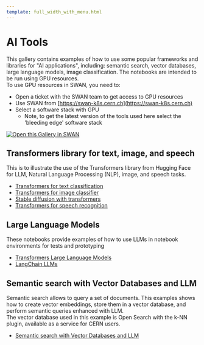 ```yaml
---
template: full_width_with_menu.html
---
```


# AI Tools

This gallery contains examples of how to use some popular frameworks and libraries for "AI applications",
including: semantic search, vector databases, large language models, image classification.
The notebooks are intended to be run using GPU resources.  
To use GPU resources in SWAN, you need to:
  
* Open a ticket with the SWAN team to get access to GPU resources
* Use SWAN from [https://swan-k8s.cern.ch](https://swan-k8s.cern.ch)
* Select a software stack with GPU
  * Note, to get the latest version of the tools used here select the 'bleeding edge' software stack

[<img class="open_in_swan" data-path="DeepLearning-GPU" data-name="SWAN" alt="Open this Gallery in SWAN" src="https://swanserver.web.cern.ch/swanserver/images/badge_swan_white_150.png">][gallery_url]

## Transformers library for text, image, and speech
This is to illustrate the use of the Transformers library from Hugging Face for LLM, Natural Language Processing (NLP), image, and speech tasks.  

* [Transformers for text classification](GPU_and_data/AITools/Transformers_text_example.ipynb)
* [Transformers for image classifier](GPU_and_data/AITools/Transformers_image_example.ipynb)
* [Stable diffusion with transformers](GPU_and_data/AITools/Transformers_stable_diffusion_example.ipynb)
* [Transformers for speech recognition](GPU_and_data/AITools/Transformers_speech_recognition.ipynb)

## Large Language Models
These notebooks provide examples of how to use LLMs in notebook environments for tests and prototyping  

* [Transformers Large Language Models](GPU_and_data/AITools/Transformers_Large_Language_Models.ipynb)
* [LangChain LLMs](GPU_and_data/AITools/LangChain_LLMs.ipynb)

## Semantic search with Vector Databases and LLM
Semantic search allows to query a set of documents. This examples shows how to create
vector embeddings, store them in a vector database, and perform semantic queries enhanced with LLM.  
The vector database used in this example is Open Search with the k-NN plugin, available as a service for CERN users.  

* [Semantic search with Vector Databases and LLM](GPU_and_data/AITools/LangChain_OpenSearch_semantic_search_with_Vector_DB.ipynb)
  
[gallery_url]:https://swan-k8s.cern.ch/user-redirect/download?projurl=https://github.com/cerndb/NotebooksExamples.git
